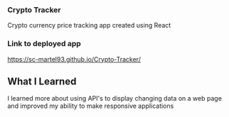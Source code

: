 ### Crypto Tracker
Crypto currency price tracking app created using React

### Link to deployed app
https://sc-martel93.github.io/Crypto-Tracker/

## What I Learned
I learned more about using API's to display changing data on a web page and improved my ability to make responsive applications
